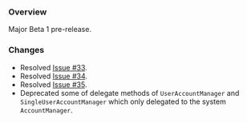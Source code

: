 ### Overview ###

Major Beta 1 pre-release.

### Changes ###

- Resolved [Issue #33](https://github.com/universum-studios/android_officium/issues/33).
- Resolved [Issue #34](https://github.com/universum-studios/android_officium/issues/34).
- Resolved [Issue #35](https://github.com/universum-studios/android_officium/issues/35).
- Deprecated some of delegate methods of `UserAccountManager` and `SingleUserAccountManager` which
  only delegated to the system `AccountManager`.